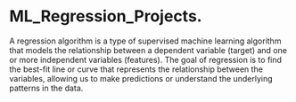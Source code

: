 # ML_Regression_Projects.

A regression algorithm is a type of supervised machine learning algorithm that models the relationship between a dependent variable (target) and one or more independent variables (features). The goal of regression is to find the best-fit line or curve that represents the relationship between the variables, allowing us to make predictions or understand the underlying patterns in the data.
